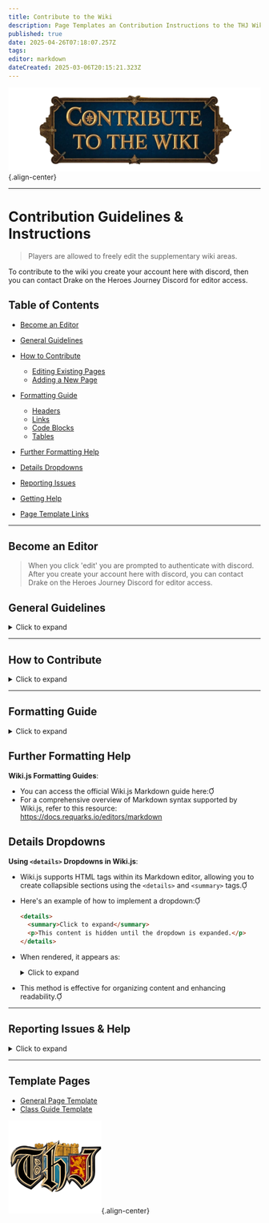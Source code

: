 ```yaml
---
title: Contribute to the Wiki
description: Page Templates an Contribution Instructions to the THJ Wiki
published: true
date: 2025-04-26T07:18:07.257Z
tags: 
editor: markdown
dateCreated: 2025-03-06T20:15:21.323Z
---
```


![contribute.webp](/contribute.webp){.align-center}

---

# Contribution Guidelines & Instructions

> Players are allowed to freely edit the supplementary wiki areas.

To contribute to the wiki you create your account here with discord, then you can contact Drake on the Heroes Journey Discord for editor access.

## Table of Contents
- [Become an Editor](#become-an-editor)
- [General Guidelines](#general-guidelines)
- [How to Contribute](#how-to-contribute)
  - [Editing Existing Pages](#editing-existing-pages)
  - [Adding a New Page](#adding-a-new-page)
- [Formatting Guide](#formatting-guide)
  - [Headers](#headers)
  - [Links](#links)
  - [Code Blocks](#code-blocks)
  - [Tables](#tables)
- [Further Formatting Help](#further-formatting-help)
- [Details Dropdowns](#details-dropdowns)
- [Reporting Issues](#reporting-issues)
- [Getting Help](#getting-help)

- [Page Template Links](#template-pages)
---
## Become an Editor

> When you click 'edit' you are prompted to authenticate with discord. After you create your account here with discord, you can contact Drake on the Heroes Journey Discord for editor access.
## General Guidelines
<details>
<summary>Click to expand</summary>

- Be clear and concise in your writing.
- Keep content organized and follow existing structures.
- Use proper formatting such as headers, tables, and code blocks.
- Maintain a professional and respectful tone.
- Verify information before submitting.
- If unsure about changes, ask before making significant edits.
- Try and keep language very general for all Everquest users, and do not use any heavily opinionated language.

</details>

---

## How to Contribute
<details>
<summary>Click to expand</summary>

> If you want to, please reach out to any Guide or Community Service Team member on discord, and they can get you to the right people to get you tagged up to help contribute on the Wiki.

### Editing Existing Pages
1. Navigate to the page you want to edit.
2. Click the **"Edit"** button.
3. Modify the content using Markdown or the Visual Editor.
4. **Preview** your changes before saving.
5. Click **"Save Changes"**.

### Adding a New Page
1. Go to the **Wiki Home Page**.
2. Click **"New Page"**.
3. Enter a **title** that clearly describes the content.
4. Select the appropriate **category/section**.
5. Add content using Markdown or the Visual Editor.
6. Click **"Save"**.

</details>

---

## Formatting Guide
<details>
<summary>Click to expand</summary>

### Headers
Use `#` for headers:
```markdown
# Main Title
## Section Title
### Subsection
```

### Links
**Internal Wiki link:**
```markdown
[Page Name](/path-to-page)
```
**External link:**
```markdown
[Example](https://www.example.com)
```

### Code Blocks
Use triple backticks for code:
````markdown
```
print("Hello World")
```
````

### Tables
```markdown
| Column 1 | Column 2 |
|----------|----------|
| Data 1   | Data 2   |
```
</details>

## Further Formatting Help

**Wiki.js Formatting Guides**:
   - You can access the official Wiki.js Markdown guide here:
   - For a comprehensive overview of Markdown syntax supported by Wiki.js, refer to this resource: https://docs.requarks.io/editors/markdown

## Details Dropdowns

**Using `<details>` Dropdowns in Wiki.js**:
   - Wiki.js supports HTML tags within its Markdown editor, allowing you to create collapsible sections using the `<details>` and `<summary>` tags.
   - Here's an example of how to implement a dropdown:

     ```markdown
     <details>
       <summary>Click to expand</summary>
       <p>This content is hidden until the dropdown is expanded.</p>
     </details>
     ```

   - When rendered, it appears as:

     <details>
       <summary>Click to expand</summary>
       <p>This content is hidden until the dropdown is expanded.</p>
     </details>

   - This method is effective for organizing content and enhancing readability.
---

## Reporting Issues & Help
<details>
<summary>Click to expand</summary>

If you find outdated or incorrect information:
1. Edit the page directly if you can. 
> If you want to, please reach out to any Guide or Community Service Team member on discord, and they can get you to the right people to get you tagged up to help contribute on the Wiki.
2. If unsure, report it to a Community Service Team member or Guide on the discord.
3. Provide a clear description and a suggested fix.

</details>

---
## Template Pages

- [General Page Template](/contribute/general-page-template)
- [Class Guide Template](/contribute/guide-template)

![pagebreak6.webp](/pagebreak6.webp){.align-center}